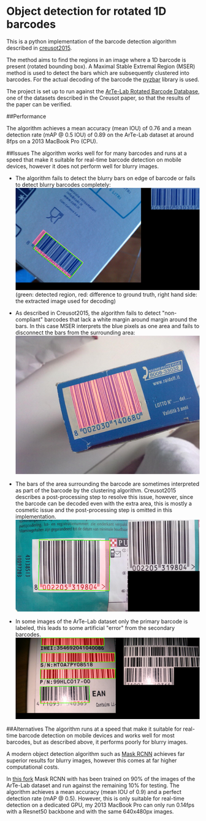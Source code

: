 # Object detection for rotated 1D barcodes

This is a python implementation of the barcode detection algorithm described in [creusot2015](http://www.clementcreusot.com/publications/papers/creusot2015-WACV.pdf).

The method aims to find the regions in an image where a 1D barcode is present (rotated bounding box). A Maximal Stable Extremal Region (MSER) method is used to detect the bars which are subsequently clustered into 
barcodes. For the actual decoding of the barcode the [pyzbar](https://github.com/NaturalHistoryMuseum/pyzbar/) library is used.

The project is set up to run against the [ArTe-Lab Rotated Barcode Database](http://artelab.dista.uninsubria.it/downloads/datasets/barcode/hough_barcode_1d/hough_barcode_1d.html), one of the datasets described in the Creusot paper, so that the results of the paper can be verified.

##Performance

The algorithm achieves a mean accuracy (mean IOU) of 0.76 and a mean detection rate (mAP @ 0.5 IOU) of 0.89 on the ArTe-Lab dataset at around 8fps on a 2013 MacBook Pro (CPU).


##Issues
The algorithm works well for for many barcodes and runs at a speed that make it suitable for real-time barcode detection on mobile devices, however it does not perform well for blurry images.

* The algorithm fails to detect the blurry bars on edge of barcode or fails to detect blurry barcodes completely: 
![](./assets/IMAG0529.png)
(green: detected region, red: difference to ground truth, right hand side: the extracted image used for decoding)

* As described in Creusot2015, the algorithm fails to detect "non-compliant" barcodes that lack a white margin around margin around the bars. In this case MSER interprets the blue pixels as one area and fails to disconnect the bars from the surrounding area:
![](./assets/05102009168.png)

* The bars of the area surrounding the barcode are sometimes interpreted as part of the barcode by the clustering algorithm. Creusot2015 describes a post-processing step to resolve this issue, however, since the barcode can be decoded even with the extra area, this is mostly a cosmetic issue and the post-processing step is omitted in this implementation. 
![](./assets/05102009183.png)

* In some images of the ArTe-Lab dataset only the primary barcode is labeled, this leads to some artificial "error" from the secondary barcodes. 
![](./assets/IMAG0499.png)

##Alternatives
The algorithm runs at a speed that make it suitable for real-time barcode detection on mobile devices and works well for most barcodes, but as described above, it performs poorly for blurry images.

A modern object detection algorithm such as [Mask RCNN](https://github.com/matterport/Mask_RCNN) achieves far superior results for blurry images, however this comes at far higher computational costs.

In [this fork](https://github.com/koljascasino/Mask_RCNN) Mask RCNN with has been trained on 90% of the images of the ArTe-Lab dataset and run against the remaining 10% for testing. The algorithm achieves a mean accuracy (mean IOU of 0.9) and a perfect detection rate (mAP @ 0.5). However, this is only suitable for real-time detection on a dedicated GPU, my 2013 MacBook Pro can only run 0.14fps with a Resnet50 backbone and with the same 640x480px images.     

